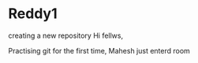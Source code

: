 # Reddy1
creating a new repository
Hi fellws,

Practising git for the first time,
Mahesh just enterd room
